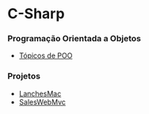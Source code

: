 # C-Sharp

### Programação Orientada a Objetos
* [Tópicos de POO](Tópicos%20de%20POO/)

### Projetos

* [LanchesMac](LanchesMac/)
* [SalesWebMvc](SalesWebMvc/)
